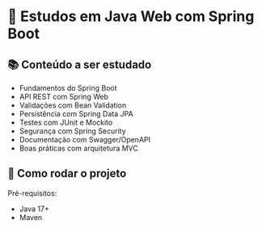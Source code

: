 # 🧪 Estudos em Java Web com Spring Boot

## 📚 Conteúdo a ser estudado

- Fundamentos do Spring Boot
- API REST com Spring Web
- Validações com Bean Validation
- Persistência com Spring Data JPA
- Testes com JUnit e Mockito
- Segurança com Spring Security
- Documentação com Swagger/OpenAPI
- Boas práticas com arquitetura MVC

## 🚀 Como rodar o projeto

Pré-requisitos:
- Java 17+
- Maven
